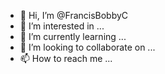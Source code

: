 - 👋 Hi, I’m @FrancisBobbyC
- 👀 I’m interested in ...
- 🌱 I’m currently learning ...
- 💞️ I’m looking to collaborate on ...
- 📫 How to reach me ...

<!---
FrancisBobbyC/FrancisBobbyC is a ✨ special ✨ repository because its `README.md` (this file) appears on your GitHub profile.
You can click the Preview link to take a look at your changes.
--->
